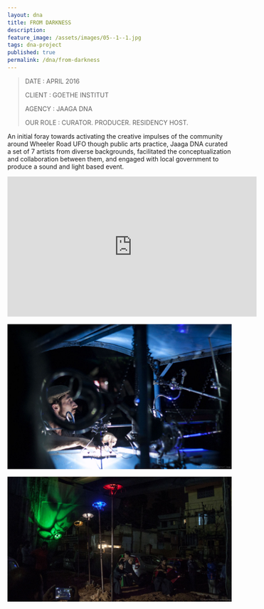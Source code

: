 ```yaml
---
layout: dna
title: FROM DARKNESS
description:
feature_image: /assets/images/05--1--1.jpg
tags: dna-project
published: true
permalink: /dna/from-darkness
---
```


<div class="kg-card-markdown"><blockquote>
<p>DATE : APRIL 2016</p>
<p>CLIENT : GOETHE INSTITUT</p>
<p>AGENCY : JAAGA DNA</p>
<p>OUR ROLE : CURATOR. PRODUCER. RESIDENCY HOST.</p>
</blockquote>
<p>An initial foray towards activating the creative impulses of the community around Wheeler Road UFO though public arts practice, Jaaga DNA curated a set of 7 artists from diverse backgrounds, facilitated the conceptualization and collaboration between them, and engaged with local government to produce a sound and light based event.</p>
<iframe width="560" height="315" src="https://www.youtube.com/embed/TXoof1wT770" frameborder="0" allowfullscreen></iframe>
<p><img src="/assets/images/05--1-.jpg" alt="05--1-"></p>
<p><img src="/assets/images/06--1-.jpg" alt="06--1-"></p>
</div>